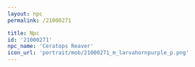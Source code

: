 ```yaml
---
layout: npc
permalink: /21000271

title: Npc
id: '21000271'
npc_name: 'Ceratops Reaver'
icon_url: 'portrait/mob/21000271_m_larvahornpurple_p.png'
---
```

